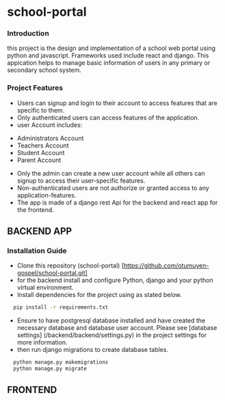 # school-portal

### Introduction
this project is the design and implementation of a school web portal using python and javascript. Frameworks used include react and django. This appication helps to manage basic information of users in any primary or secondary school system.

### Project Features
* Users can signup and login to their account to access features that are specific to them.
* Only authenticated users can access features of the application.
* user Account includes: 
 -  Administrators Account
 -  Teachers Account
 -  Student Account
 -  Parent Account
* Only the admin can create a new user account while all others can signup to access their user-specific features.
* Non-authenticated users are not authorize or granted access to any application-features.
* The app is made of a django rest Api for the backend and react app for the frontend.

## BACKEND APP

### Installation Guide
* Clone this repository (school-portal) [https://github.com/otumuyen-gospel/school-portal.git]
* for the backend install and configure Python, django and  your python virtual environment.
* Install dependencies for the project using as stated below.
```cmd
  pip install -r requirements.txt
```
* Ensure to have postgresql database installed and have created the necessary database and database user account. Please see [database settings] (/backend/backend/settings.py) in the project settings for more information.
* then run django migrations to create database tables.
```cmd
  python manage.py makemigrations
  python manage.py migrate
```



## FRONTEND